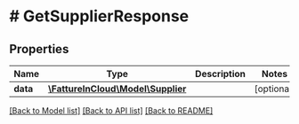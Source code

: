 # # GetSupplierResponse

## Properties

Name | Type | Description | Notes
------------ | ------------- | ------------- | -------------
**data** | [**\FattureInCloud\Model\Supplier**](Supplier.md) |  | [optional]

[[Back to Model list]](../../README.md#models) [[Back to API list]](../../README.md#endpoints) [[Back to README]](../../README.md)
